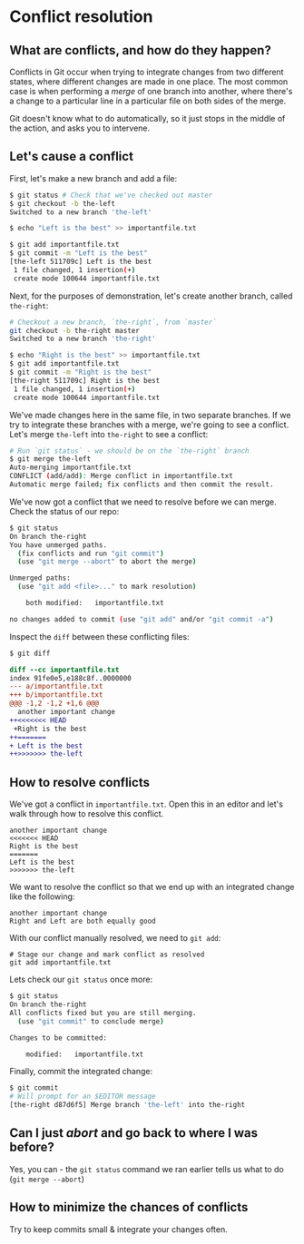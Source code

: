 # Conflict resolution

## What are conflicts, and how do they happen?

Conflicts in Git occur when trying to integrate changes from two
 different states, where different changes are made in one place. The
 most common case is when performing a *merge* of one branch into
 another, where there's a change to a particular line in a particular
 file on both sides of the merge.

Git doesn't know what to do automatically, so it just stops in the
 middle of the action, and asks you to intervene.

## Let's cause a conflict

First, let's make a new branch and add a file:

``` bash
$ git status # Check that we've checked out master
$ git checkout -b the-left
Switched to a new branch 'the-left'

$ echo "Left is the best" >> importantfile.txt

$ git add importantfile.txt
$ git commit -m "Left is the best"
[the-left 511709c] Left is the best
 1 file changed, 1 insertion(+)
 create mode 100644 importantfile.txt
```

Next, for the purposes of demonstration, let's create another branch, 
called `the-right`:

```bash
# Checkout a new branch, `the-right`, from `master`
git checkout -b the-right master
Switched to a new branch 'the-right'

$ echo "Right is the best" >> importantfile.txt
$ git add importantfile.txt
$ git commit -m "Right is the best"
[the-right 511709c] Right is the best
 1 file changed, 1 insertion(+)
 create mode 100644 importantfile.txt
```

We've made changes here in the same file, in two separate 
branches. If we try to integrate these branches with a merge, 
we're going to see a conflict. Let's merge `the-left` into 
`the-right` to see a conflict:

```bash
# Run `git status` - we should be on the `the-right` branch
$ git merge the-left 
Auto-merging importantfile.txt
CONFLICT (add/add): Merge conflict in importantfile.txt
Automatic merge failed; fix conflicts and then commit the result.
```

We've now got a conflict that we need to resolve before we can 
merge. Check the status of our repo:

```bash
$ git status
On branch the-right
You have unmerged paths.
  (fix conflicts and run "git commit")
  (use "git merge --abort" to abort the merge)

Unmerged paths:
  (use "git add <file>..." to mark resolution)

	both modified:   importantfile.txt

no changes added to commit (use "git add" and/or "git commit -a")
```

Inspect the `diff` between these conflicting files:

```bash
$ git diff
```
```diff
diff --cc importantfile.txt
index 91fe0e5,e188c8f..0000000
--- a/importantfile.txt
+++ b/importantfile.txt
@@@ -1,2 -1,2 +1,6 @@@
  another important change
++<<<<<<< HEAD
 +Right is the best
++=======
+ Left is the best
++>>>>>>> the-left
```

## How to resolve conflicts

We've got a conflict in `importantfile.txt`. Open this in an 
editor and let's walk through how to resolve this conflict.

```
another important change
<<<<<<< HEAD
Right is the best
=======
Left is the best
>>>>>>> the-left
```

We want to resolve the conflict so that we end up with an 
integrated change like the following:

```
another important change
Right and Left are both equally good
```

With our conflict manually resolved, we need to `git add`:

```
# Stage our change and mark conflict as resolved
git add importantfile.txt
```

Lets check our `git status` once more:

```bash
$ git status
On branch the-right
All conflicts fixed but you are still merging.
  (use "git commit" to conclude merge)

Changes to be committed:

	modified:   importantfile.txt
```

Finally, commit the integrated change:

```bash
$ git commit
# Will prompt for an $EDITOR message
[the-right d87d6f5] Merge branch 'the-left' into the-right
```

## Can I just *abort* and go back to where I was before?

Yes, you can - the `git status` command we ran earlier tells us what 
to do (`git merge --abort`)

## How to minimize the chances of conflicts

Try to keep commits small & integrate your changes often.
